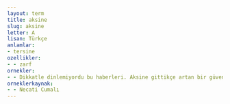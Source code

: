 ```yaml
---
layout: term
title: aksine
slug: aksine
letter: A
lisan: Türkçe
anlamlar:
- tersine
ozellikler:
- - zarf
ornekler:
- - Dikkatle dinlemiyordu bu haberleri. Aksine gittikçe artan bir güvensizlik duyuyordu söylenen sözlere.
orneklerkaynak:
- - Necati Cumalı
---
```

